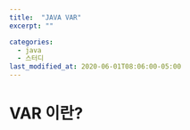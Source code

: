 ```yaml
---
title:  "JAVA VAR"
excerpt: ""

categories:
  - java
  - 스터디
last_modified_at: 2020-06-01T08:06:00-05:00
---
```



# VAR 이란?

